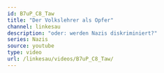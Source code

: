 ```yaml
---
id: B7uP_C8_Taw
title: "Der Volkslehrer als Opfer"
channel: linkesau
description: "oder: werden Nazis diskriminiert?"
series: Nazis
source: youtube
type: video
url: /linkesau/videos/B7uP_C8_Taw/
---
```

